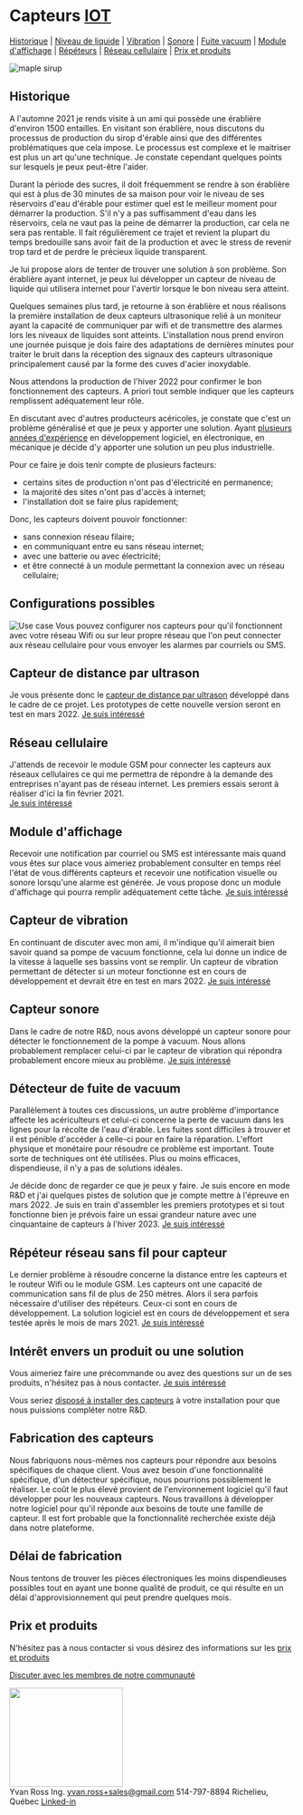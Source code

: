 # Capteurs [IOT](https://en.wikipedia.org/wiki/Internet_of_things) 
[Historique](#historique) |  [Niveau de liquide](#capteur-de-distance-par-ultrason) |  [Vibration](#capteur-de-vibration) | [Sonore](#capteur-sonore) | [Fuite vacuum](#d%C3%A9tecteur-de-fuite-de-vacuum) | [Module d'affichage](#module-daffichage) | [Répéteurs](#r%C3%A9p%C3%A9teur-r%C3%A9seau-sans-fil-pour-capteur) | [Réseau cellulaire](#r%C3%A9seau-cellulaire) | [Prix et produits](#prix-et-produits)

![maple sirup](assets/maple-sirup.png)


## Historique
A l'automne 2021 je rends visite à un ami qui possède une érablière d'environ 1500 entailles.  En visitant son érablière, nous discutons du processus de production du sirop d'érable ainsi que des différentes problématiques que cela impose. Le processus est complexe et le maitriser est plus un art qu'une technique.  Je constate cependant quelques points sur lesquels je peux peut-être l'aider.

Durant la période des sucres, il doit fréquemment se rendre à son érablière qui est à plus de 30 minutes de sa maison pour voir le niveau de ses réservoirs d'eau d'érable pour estimer quel est le meilleur moment pour démarrer la production.  S'il n'y a pas suffisamment d'eau dans les réservoirs, cela ne vaut pas la peine de démarrer la production, car cela ne sera pas rentable.  Il fait régulièrement ce trajet et revient la plupart du temps bredouille sans avoir fait de la production et avec le stress de revenir trop tard et de perdre le précieux liquide transparent.

Je lui propose alors de tenter de trouver une solution à son problème. Son érablière ayant internet, je peux lui développer un capteur de niveau de liquide qui utilisera internet pour l'avertir lorsque le bon niveau sera atteint.

Quelques semaines plus tard, je retourne à son érablière et nous réalisons la première installation de deux capteurs ultrasonique relié à un moniteur ayant la capacité de communiquer par wifi et de transmettre des alarmes lors les niveaux de liquides sont atteints.  L'installation nous prend environ une journée puisque je dois faire des adaptations de dernières minutes pour traiter le bruit dans la réception des signaux des capteurs ultrasonique principalement causé par la forme des cuves d'acier inoxydable.

Nous attendons la production de l'hiver 2022 pour confirmer le bon fonctionnement des capteurs.  A priori tout semble indiquer que les capteurs remplissent adéquatement leur rôle. 

En discutant avec d'autres producteurs acéricoles, je constate que c'est un problème généralisé et que je peux y apporter une solution.  Ayant [plusieurs années d'expérience](https://www.linkedin.com/in/yvanross/) en développement logiciel, en électronique, en mécanique je décide d'y apporter une solution un peu plus industrielle. 

Pour ce faire je dois tenir compte de plusieurs facteurs:
- certains sites de production n'ont pas d'électricité en permanence;
- la majorité des sites n'ont pas d'accès à internet;
- l'installation doit se faire plus rapidement;

Donc, les capteurs doivent pouvoir fonctionner:
- sans connexion réseau filaire;
- en communiquant entre eu sans réseau internet;
- avec une batterie ou avec électricité;
- et être connecté à un module permettant la connexion avec un réseau cellulaire;
 
## Configurations possibles
![Use case](design/usecase/usecase.svg)
Vous pouvez configurer nos capteurs pour qu'il fonctionnent avec votre réseau Wifi ou sur leur propre réseau que l'on peut connecter aux réseau cellulaire pour vous envoyer les alarmes par courriels ou SMS.
## Capteur de distance par ultrason
Je vous présente donc le [capteur de distance par ultrason](products/ESP8266-us-100-README_fr.md) développé dans le cadre de ce projet.  Les prototypes de cette nouvelle version seront en test en mars 2022.
[Je suis intéressé](contact_form.md)

## Réseau cellulaire
J'attends de recevoir le module GSM pour connecter les capteurs aux réseaux cellulaires ce qui me permettra de répondre à la demande des entreprises n'ayant pas de réseau internet. Les premiers essais seront à réaliser d'ici la fin février 2021.  
[Je suis intéressé](contact_form.md)

## Module d'affichage
Recevoir une notification par courriel ou SMS est intéressante mais quand vous êtes sur place vous aimeriez probablement consulter en temps réel l'état de vous différents capteurs et recevoir une notification visuelle ou sonore lorsqu'une alarme est générée.  Je vous propose donc un module d'affichage qui pourra remplir adéquatement cette tâche.
[Je suis intéressé](contact_form.md)

## Capteur de vibration
En continuant de discuter avec mon ami, il m'indique qu'il aimerait bien savoir quand sa pompe de vacuum fonctionne, cela lui donne un indice de la vitesse à laquelle ses bassins vont se remplir.  Un capteur de vibration permettant de détecter si un moteur fonctionne est en cours de développement et devrait être en test en mars 2022.
[Je suis intéressé](contact_form.md)

## Capteur sonore
Dans le cadre de notre R&D, nous avons développé un capteur sonore pour détecter le fonctionnement de la pompe à vacuum.  Nous allons probablement remplacer celui-ci par le capteur de vibration qui répondra probablement encore mieux au problème. 
[Je suis intéressé](contact_form.md)

## Détecteur de fuite de vacuum
Parallèlement à toutes ces discussions, un autre problème d'importance affecte les acériculteurs et celui-ci concerne la perte de vacuum dans les lignes pour la récolte de l'eau d'érable.  Les fuites sont difficiles à trouver et il est pénible d'accéder à celle-ci pour en faire la réparation. L'effort physique et monétaire pour résoudre ce problème est important. Toute sorte de techniques ont été utilisées. Plus ou moins efficaces, dispendieuse, il n'y a pas de solutions idéales.     

Je décide donc de regarder ce que je peux y faire. Je suis encore en mode R&D et j'ai quelques pistes de solution que je compte mettre à l'épreuve en mars 2022.  Je suis en train d'assembler les premiers prototypes et si tout fonctionne bien je prévois faire un essai grandeur nature avec une cinquantaine de capteurs à l'hiver 2023. 
[Je suis intéressé](contact_form.md)

## Répéteur réseau sans fil pour capteur
Le dernier problème à résoudre concerne la distance entre les capteurs et le routeur Wifi ou le module GSM.  Les capteurs ont une capacité de communication sans fil de plus de 250 mètres.  Alors il sera parfois nécessaire d'utiliser des répéteurs. Ceux-ci sont en cours de développement. La solution logiciel est en cours de développement et sera testée après le mois de mars 2021.
[Je suis intéressé](contact_form.md)

## Intérêt envers un produit ou une solution
Vous aimeriez faire une précommande ou avez des questions sur un de ses produits, n'hésitez pas à nous contacter.
[Je suis intéressé](contact_form.md)


Vous seriez [disposé à installer des capteurs](contact_form.md) à votre installation pour que nous puissions compléter notre R&D.

## Fabrication des capteurs
Nous fabriquons nous-mêmes nos capteurs pour répondre aux besoins spécifiques de chaque client. Vous avez besoin d'une fonctionnalité spécifique, d'un détecteur spécifique, nous pourrions possiblement le réaliser. Le coût le plus élevé provient de l'environnement logiciel qu'il faut développer pour les nouveaux capteurs.  Nous travaillons à développer notre logiciel pour qu'il réponde aux besoins de toute une famille de capteur. Il est fort probable que la fonctionnalité recherchée existe déjà dans notre plateforme.   

## Délai de fabrication
Nous tentons de trouver les pièces électroniques les moins dispendieuses possibles tout en ayant une bonne qualité de produit, ce qui résulte en un délai d'approvisionnement qui peut prendre quelques mois. 

## Prix et produits
 N'hésitez pas à nous contacter si vous désirez des informations sur les [prix et produits](contact_form.md)

[Discuter avec les membres de notre communauté](https://github.com/yvanross/iot-sensor-doc/discussions)

<img src="assets/yvan.jpg" width="200" height="175"><br>
Yvan Ross Ing.
yvan.ross+sales@gmail.com
514-797-8894
Richelieu, Québec
[Linked-in](https://www.linkedin.com/in/yvanross/) 


